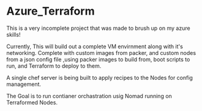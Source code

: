 # Azure_Terraform

This is a very incomplete project that was made to brush up on my azure skills!

Currently, This will build out a complete VM envirnment along with it's networking.
Complete with custom images from packer, and custom nodes from a json config file ,using packer images to build from, boot scripts to run, and Terraform to deploy to them.

A single chef server is being built to apply recipes to the Nodes for config management.


The Goal is to run contianer orchastration usig Nomad running on Terraformed Nodes.
